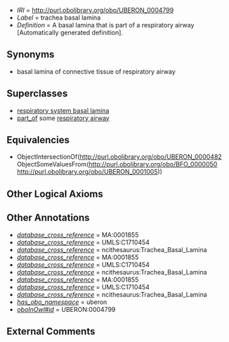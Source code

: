  * *IRI* = http://purl.obolibrary.org/obo/UBERON_0004799
 * *Label* = trachea basal lamina
 * *Definition* = A basal lamina that is part of a respiratory airway [Automatically generated definition].

## Synonyms

 * basal lamina of connective tissue of respiratory airway

## Superclasses

 * [respiratory system basal lamina](../../UBERON/98/UBERON_0004798.md)
 * [part_of](../../BFO/50/BFO_0000050.md) some [respiratory airway](../../UBERON/05/UBERON_0001005.md)

## Equivalencies

 * ObjectIntersectionOf(<http://purl.obolibrary.org/obo/UBERON_0000482> ObjectSomeValuesFrom(<http://purl.obolibrary.org/obo/BFO_0000050> <http://purl.obolibrary.org/obo/UBERON_0001005>))

## Other Logical Axioms


## Other Annotations

 * *[database_cross_reference](../../ef/oboInOwl#hasDbXref.md)* = MA:0001855
 * *[database_cross_reference](../../ef/oboInOwl#hasDbXref.md)* = UMLS:C1710454
 * *[database_cross_reference](../../ef/oboInOwl#hasDbXref.md)* = ncithesaurus:Trachea_Basal_Lamina
 * *[database_cross_reference](../../ef/oboInOwl#hasDbXref.md)* = MA:0001855
 * *[database_cross_reference](../../ef/oboInOwl#hasDbXref.md)* = UMLS:C1710454
 * *[database_cross_reference](../../ef/oboInOwl#hasDbXref.md)* = ncithesaurus:Trachea_Basal_Lamina
 * *[database_cross_reference](../../ef/oboInOwl#hasDbXref.md)* = MA:0001855
 * *[database_cross_reference](../../ef/oboInOwl#hasDbXref.md)* = UMLS:C1710454
 * *[database_cross_reference](../../ef/oboInOwl#hasDbXref.md)* = ncithesaurus:Trachea_Basal_Lamina
 * *[has_obo_namespace](../../ce/oboInOwl#hasOBONamespace.md)* = uberon
 * *[oboInOwl#id](../../id/oboInOwl#id.md)* = UBERON:0004799

## External Comments

